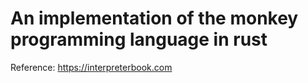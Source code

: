 # An implementation of the monkey programming language in rust

Reference: https://interpreterbook.com

